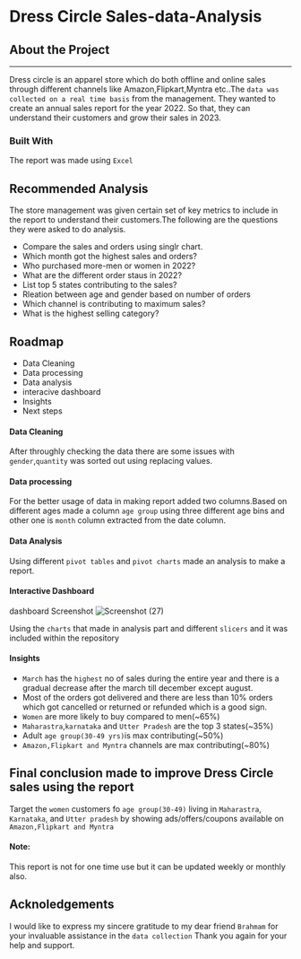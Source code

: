 # Dress Circle Sales-data-Analysis 


## About the Project
-------------
Dress circle is an apparel store which do both offline and online sales through different channels like Amazon,Flipkart,Myntra etc..The `data was collected on a real time basis` from the management. They wanted to create an annual sales report for the year 2022. So that, they can understand their customers and grow their sales in 2023.

### Built With
The report was made using `Excel`

## Recommended Analysis
The store management was given certain set of key metrics to include in the report to understand their customers.The following are the questions they were asked to do analysis.

- Compare the sales and orders using singlr chart.
- Which month got the highest sales and orders?
- Who purchased more-men or women in 2022?
- What are the different order staus in 2022?
- List top 5 states contributing to the sales?
- Rleation between age and gender based on number of orders
- Which channel is contributing to maximum sales?
- What is the highest selling category?

## Roadmap
- Data Cleaning
- Data processing 
- Data analysis
- interacive dashboard
- Insights
- Next steps

#### Data Cleaning 
After throughly checking the data there are some issues with `gender`,`quantity` was sorted out using replacing values.

#### Data processing
For the better usage of data in making report added two columns.Based on different ages made a column `age group` using three different age bins and other one is `month` column extracted from the date column.

#### Data Analysis
Using different `pivot tables` and `pivot charts` made an analysis to make a report.

#### Interactive Dashboard
dashboard Screenshot
![Screenshot (27)](https://user-images.githubusercontent.com/118670053/227794950-ebcaada0-ecd2-48c0-bdf1-d4915ba1d4d1.png)

Using the `charts` that made in analysis part and different `slicers` and it was included within the repository

#### Insights
- `March` has the `highest` no of sales during the entire year and there is a gradual decrease after the march till december except august.
- Most of the orders got delivered and there are less than 10% orders which got cancelled or returned or refunded which is a good sign.
- `Women` are more likely to buy compared to men(~65%)
- `Maharastra`,`karnataka` and `Utter Pradesh` are the top 3 states(~35%)
- Adult `age group(30-49 yrs)`is max contributing(~50%)
- `Amazon,Flipkart and Myntra` channels are max contributing(~80%)

## Final conclusion made to improve Dress Circle sales using the report

Target the `women` customers fo `age group(30-49)` living in `Maharastra`, `Karnataka`, and `Utter pradesh` by showing ads/offers/coupons available on `Amazon,Flipkart and Myntra`
#### Note:
This report is not for one time use but it can be updated weekly or monthly also.

## Acknoledgements
I would like to express my sincere gratitude to my dear friend `Brahmam` for your invaluable assistance in the `data collection` 
Thank you again for your help and support.
